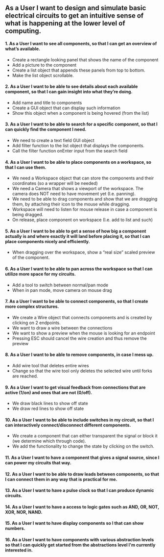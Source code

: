 ## As a User I want to design and simulate basic electrical circuits to get an intuitive sense of what is happening at the lower level of computing.

#### 1. As a User I want to see all components, so that I can get an overview of what’s available.
  * Create a rectangle looking panel that shows the name of the component
  * Add a picture to the component
  * Create a list object that appends these panels from top to bottom.
  * Make the list object scrollable.
#### 2. As a User I want to be able to see details about each available component, so that I can gain insight into what they’re doing.
  * Add name and title to components
  * Create a GUI object that can display such information
  * Show this object when a component is being hovered (from the list)
#### 3. As a User I want to be able to search for a specific component, so that I can quickly find the component I need.
  * We need to create a text field GUI object
  * Add filter function to the list object that displays the components.
  * Call the filter function onEnter input from the search field 
#### 4. As a User I want to be able to place components on a workspace, so that I can use them.
  * We need a Workspace object that can store the components and their coordinates (so a wrapper will be needed)
  * We need a Camera that shows a viewport of the workspace. The camera does NOT need to have movement yet (I.e. panning).
  * We need to be able to drag components and show that we are dragging them, by attaching their icon to the mouse while dragging.
  * Workspace will need to listen for mouse release in case a component is being dragged. 
  * On release, place component on workspace (I.e. add to list and such)
#### 5. As a User I want to be able to get a sense of how big a component actually is and where exactly it will land before placing it, so that I can place components nicely and efficiently.
  * When dragging over the workspace, show a “real size” scaled preview of the component.
#### 6. As a User I want to be able to pan across the workspace so that I can utilize more space for my circuits.
  * Add a tool to switch between normal/pan mode
  * When in pan mode, move camera on mouse drag
#### 7. As a User I want to be able to connect components, so that I create more complex structures.
  * We create a Wire object that connects components and is created by clicking on 2 endpoints.
  * We want to draw a wire between the connections
  * We want to show a preview when the mouse is looking for an endpoint
  * Pressing ESC should cancel the wire creation and thus remove the preview
#### 8. As a User I want to be able to remove components, in case I mess up.
  * Add wire tool that deletes entire wires
  * Change so that the wire tool only deletes the selected wire until forks are reached.
#### 9. As a User I want to get visual feedback from connections that are active (1/on) and ones that are not (0/off).
  * We draw black lines to show off state
  * We draw red lines to show off state
#### 10. As a User I want to be able to include switches in my circuit, so that I can interactively connect/disconnect different components.
  * We create a component that can either transparent the signal or block it (we determine which through code).
  * We add the functionality to change the state by clicking on the switch.
#### 11. As a User I want to have a component that gives a signal source, since I can power my circuits that way.
#### 12. As a User I want to be able to draw leads between components, so that I can connect them in any way that is practical for me.
#### 13. As a User I want to have a pulse clock so that I can produce dynamic circuits.
#### 14. As a User I want to have a access to logic gates such as AND, OR, NOT, XOR, NOR, NAND.
#### 15. As a User I want to have display components so I that can show numbers.
#### 16. As a User I want to have components with various abstraction levels so that I can quickly get started from the abstractions level I'm currently interested in.
